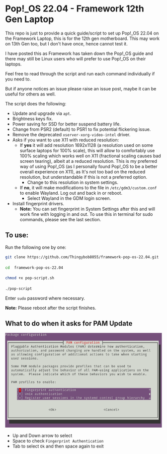 # Pop!_OS 22.04 - Framework 12th Gen Laptop

This repo is just to provide a quick guide/script to set up Pop!_OS 22.04 on the Framework Laptop, this is for the 12th gen motherboard.
This may work on 13th Gen too, but I don't have once, hence cannot test it.

I have posted this as Framework has taken down the Pop!_OS guide and there may still be Linux users who will prefer to use Pop!_OS on their laptops.

Feel free to read through the script and run each command individually if you need to.

But if anyone notices an issue please raise an issue post, maybe it can be useful for others as well.

The script does the following:

- Update and upgrade via `apt`.
- Brightness keys fix.
- Power saving for SSD for better suspend battery life.
- Change from PSR2 (default) to PSR1 to fix potential flickering issue.
- Remove the deprecated `xserver-xorg-video-intel` driver.
- Asks if you want to use X11 with reduced resolution:
    - If **yes** it will add resolution 1692x1128 (a resolution used on some surface laptops for 100% scale), this will allow to comfortably use 100% scaling which works well on X11 (fractional scaling causes bad screen tearing), albeit at a reduced resolution. This is my preferred way of using Pop!_OS (as I personally found Pop!_OS to be a better overall experience on X11), as It's not too bad on the reduced resolution, but understandable if this is not a preferred option.
        - Change to this resolution in system settings.
    - If **no**, it will make modifications to the file in `/etc/gdm3/custom.conf` to enable Wayland. Log out and back in or reboot.
        - Select Wayland in the GDM login screen. 
- Install fingerprint drivers.
    - **Note:** You can set fingerprint in System Settings after this and will work fine with logging in and out. To use this in terminal for sudo commands, please see the last section.

## To use:

Run the following one by one:

```sh
git clone https://github.com/Thingybob8055/framework-pop-os-22.04.git

cd  framework-pop-os-22.04

chmod +x pop-script.sh

./pop-script
```

Enter `sudo` password where necessary.

**Note:** Please reboot after the script finishes.

## What to do when it asks for PAM Update

![](/images/pam.png)

- Up and Down arrow to select
- Space to check `Fingerprint Authentication`
- Tab to select `Ok` and then space again to exit